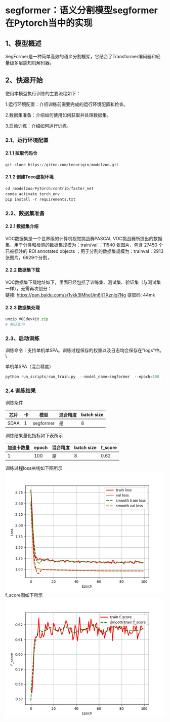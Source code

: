  # segformer：语义分割模型segformer在Pytorch当中的实现
 
## 1、模型概述
SegFormer是一种简单高效的语义分割框架，它结合了Transformer编码器和轻量级多层感知机解码器。

## 2、快速开始
使用本模型执行训练的主要流程如下：

1.运行环境配置：介绍训练前需要完成的运行环境配置和检查。

2.数据集准备：介绍如何使用如何获取并处理数据集。

3.启动训练：介绍如何运行训练。
### 2.1、运行环境配置
#### 2.1.1 拉取代码仓
```python
git clone https://gitee.com/tecorigin/modelzoo.git
```

#### 2.1.2 创建Teco虚拟环境
```python
cd /modelzoo/PyTorch/contrib/faster_net
conda activate torch_env
pip install -r requirements.txt
```
### 2.2、数据集准备
#### 2.2.1 数据集介绍
VOC数据集是一个世界级的计算机视觉挑战赛PASCAL VOC挑战赛所提出的数据集，用于分类和检测的数据集规模为：train/val ：11540 张图片，包含 27450 个已被标注的 ROI annotated objects ；用于分割的数据集规模为：trainval：2913张图片，6929个分割，
#### 2.2.2 数据集下载
VOC数据集下载地址如下，里面已经包括了训练集、测试集、验证集（与测试集一样），无需再次划分：  
链接: https://pan.baidu.com/s/1vkk3lMheUm6IjTXznlg7Ng
提取码: 44mk
#### 2.2.3 数据集处理
```python
unzip VOCdevkit.zip
# 解压即可
```

### 2.3、启动训练
训练命令：支持单机单SPA。训练过程保存的权重以及日志均会保存在"logs"中。\

单机单SPA（混合精度）
```python
python run_scripts/run_train.py  --model_name=segformer  --epoch=100  --batch_size=8  --nproc_per_node=1  --device=sdaa  --use_amp=True  --use_ddp=False  --dataset_path=VOCdevkit
```

### 2.4 训练结果
训练条件

| 芯片   | 卡 | 模型          | 混合精度 | batch size |
|------|---|-------------|------|------------|
| SDAA | 1 | segformer | 是    | 8          |

训练结果量化指标如下表所示

| 加速卡数量 | epoch | 混合精度 | batch size | f_score |
|-------|-------|------|------------|---------|
| 1     | 100    | 是    | 8          | 0.62   |

训练过程loss曲线如下图所示\
![](img/epoch_loss.png) \
f_score图如下所示 \
![](img/epoch_f_score.png)